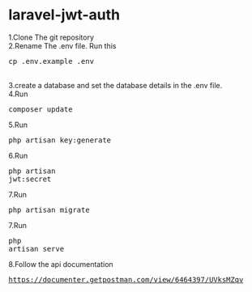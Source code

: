 # laravel-jwt-auth

1.Clone The git repository<br>
2.Rename The .env file. Run this <pre>cp .env.example .env</pre><br>
3.create a database and set the database details in the .env file.<br>
4.Run <pre>composer update</pre>
5.Run <pre>php artisan key:generate</pre>
6.Run <pre>php artisan jwt:secret</pre>
7.Run <pre>php artisan migrate</pre>
7.Run <pre>php artisan serve</pre>
8.Follow the api documentation<pre>https://documenter.getpostman.com/view/6464397/UVksMZqv



